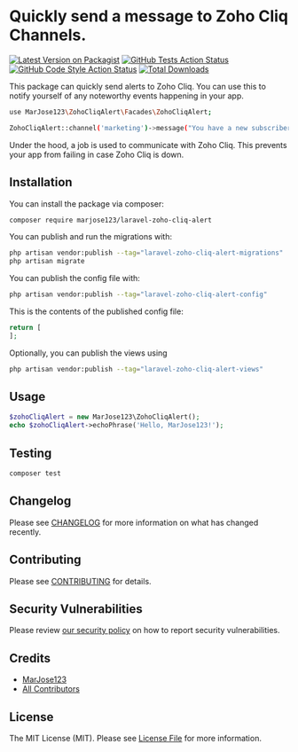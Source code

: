 # Quickly send a message to Zoho Cliq Channels.

[![Latest Version on Packagist](https://img.shields.io/packagist/v/marjose123/laravel-zoho-cliq-alert.svg?style=flat-square)](https://packagist.org/packages/marjose123/laravel-zoho-cliq-alert)
[![GitHub Tests Action Status](https://img.shields.io/github/actions/workflow/status/marjose123/laravel-zoho-cliq-alert/run-tests.yml?branch=main&label=tests&style=flat-square)](https://github.com/marjose123/laravel-zoho-cliq-alert/actions?query=workflow%3Arun-tests+branch%3Amain)
[![GitHub Code Style Action Status](https://img.shields.io/github/actions/workflow/status/marjose123/laravel-zoho-cliq-alert/fix-php-code-style-issues.yml?branch=main&label=code%20style&style=flat-square)](https://github.com/marjose123/laravel-zoho-cliq-alert/actions?query=workflow%3A"Fix+PHP+code+style+issues"+branch%3Amain)
[![Total Downloads](https://img.shields.io/packagist/dt/marjose123/laravel-zoho-cliq-alert.svg?style=flat-square)](https://packagist.org/packages/marjose123/laravel-zoho-cliq-alert)

This package can quickly send alerts to Zoho Cliq. You can use this to notify yourself of any noteworthy events happening in your app.

```Bash
use MarJose123\ZohoCliqAlert\Facades\ZohoCliqAlert;

ZohoCliqAlert::channel('marketing')->message("You have a new subscriber to the {$newsletter->name} newsletter!");
```
Under the hood, a job is used to communicate with Zoho Cliq. This prevents your app from failing in case Zoho Cliq is down.

## Installation

You can install the package via composer:

```bash
composer require marjose123/laravel-zoho-cliq-alert
```

You can publish and run the migrations with:

```bash
php artisan vendor:publish --tag="laravel-zoho-cliq-alert-migrations"
php artisan migrate
```

You can publish the config file with:

```bash
php artisan vendor:publish --tag="laravel-zoho-cliq-alert-config"
```

This is the contents of the published config file:

```php
return [
];
```

Optionally, you can publish the views using

```bash
php artisan vendor:publish --tag="laravel-zoho-cliq-alert-views"
```

## Usage

```php
$zohoCliqAlert = new MarJose123\ZohoCliqAlert();
echo $zohoCliqAlert->echoPhrase('Hello, MarJose123!');
```

## Testing

```bash
composer test
```

## Changelog

Please see [CHANGELOG](CHANGELOG.md) for more information on what has changed recently.

## Contributing

Please see [CONTRIBUTING](CONTRIBUTING.md) for details.

## Security Vulnerabilities

Please review [our security policy](../../security/policy) on how to report security vulnerabilities.

## Credits

- [MarJose123](https://github.com/MarJose123)
- [All Contributors](../../contributors)

## License

The MIT License (MIT). Please see [License File](LICENSE.md) for more information.
